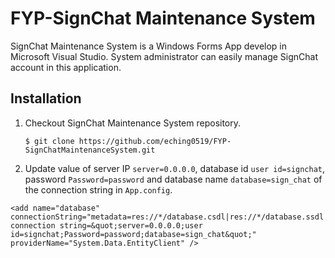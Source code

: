 # FYP-SignChat Maintenance System
SignChat Maintenance System is a Windows Forms App develop in Microsoft Visual Studio. System administrator can easily manage SignChat account in this application.
## Installation
1. Checkout SignChat Maintenance System repository. 
   ```
   $ git clone https://github.com/eching0519/FYP-SignChatMaintenanceSystem.git
   ```
2. Update value of server IP `server=0.0.0.0`, database id `user id=signchat`, password `Password=password` and database name `database=sign_chat` of the connection string in `App.config`.
```
<add name="database" connectionString="metadata=res://*/database.csdl|res://*/database.ssdl|res://*/database.msl;provider=MySql.Data.MySqlClient;provider connection string=&quot;server=0.0.0.0;user id=signchat;Password=password;database=sign_chat&quot;" providerName="System.Data.EntityClient" />
```
